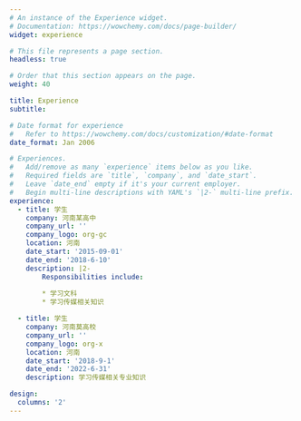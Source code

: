 ```yaml
---
# An instance of the Experience widget.
# Documentation: https://wowchemy.com/docs/page-builder/
widget: experience

# This file represents a page section.
headless: true

# Order that this section appears on the page.
weight: 40

title: Experience
subtitle:

# Date format for experience
#   Refer to https://wowchemy.com/docs/customization/#date-format
date_format: Jan 2006

# Experiences.
#   Add/remove as many `experience` items below as you like.
#   Required fields are `title`, `company`, and `date_start`.
#   Leave `date_end` empty if it's your current employer.
#   Begin multi-line descriptions with YAML's `|2-` multi-line prefix.
experience:
  - title: 学生
    company: 河南某高中
    company_url: ''
    company_logo: org-gc
    location: 河南
    date_start: '2015-09-01'
    date_end: '2018-6-10'
    description: |2-
        Responsibilities include:
        
        * 学习文科
        * 学习传媒相关知识

  - title: 学生
    company: 河南莫高校
    company_url: ''
    company_logo: org-x
    location: 河南
    date_start: '2018-9-1'
    date_end: '2022-6-31'
    description: 学习传媒相关专业知识

design:
  columns: '2'
---
```

